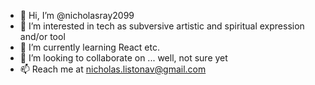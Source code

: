 - 👋 Hi, I’m @nicholasray2099
- 👀 I’m interested in tech as subversive artistic and spiritual expression and/or tool
- 🌱 I’m currently learning React etc.
- 💞️ I’m looking to collaborate on ... well, not sure yet
- 📫 Reach me at nicholas.listonav@gmail.com

<!---
nicholasray2099/nicholasray2099 is a ✨ special ✨ repository because its `README.md` (this file) appears on your GitHub profile.
You can click the Preview link to take a look at your changes.
--->
